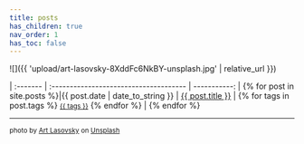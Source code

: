 ```yaml
---
title: posts
has_children: true
nav_order: 1
has_toc: false
---
```


![]({{ 'upload/art-lasovsky-8XddFc6NkBY-unsplash.jpg' | relative_url }})


<div class="datatable-begin"></div>




| :------- | :------------------------------------- | -----------: |
{% for post in site.posts %}|{{ post.date | date_to_string }} | <a href="{{ site.baseurl }}{{ post.url }}">{{ post.title }}</a> | {% for tags in post.tags %} <small class="fs-1 d-inline btn"><a href="{{ site.baseurl }}/posts/tags/#{{ tags | slugify }}">{{ tags }}</a></small> {% endfor %} |
{% endfor %}

<div class="datatable-end"></div>



* * *
	
<small>photo by <a href="https://unsplash.com/@artlasovsky">Art Lasovsky</a> on <a href="https://unsplash.com">Unsplash</a></small>
